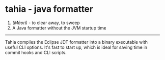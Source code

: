 # tahia - java formatter

1. _(Māori)_ - to clear away, to sweep
2. A Java formatter without the JVM startup time

---

Tahia compiles the Eclipse JDT formatter into a binary executable with useful CLI options. It's fast to start up, which is ideal for saving time in commit hooks and CLI scripts.
